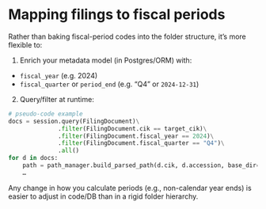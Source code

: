 # Mapping filings to fiscal periods

Rather than baking fiscal-period codes into the folder structure, it’s more flexible to:

1. Enrich your metadata model (in Postgres/ORM) with:
- `fiscal_year` (e.g. 2024)
- `fiscal_quarter` or `period_end` (e.g. “Q4” or `2024-12-31`)

2. Query/filter at runtime:

```python
# pseudo-code example
docs = session.query(FilingDocument)\
              .filter(FilingDocument.cik == target_cik)\
              .filter(FilingDocument.fiscal_year == 2024)\
              .filter(FilingDocument.fiscal_quarter == "Q4")\
              .all()
for d in docs:
    path = path_manager.build_parsed_path(d.cik, d.accession, base_dir="/data/parsed")
    …
```

Any change in how you calculate periods (e.g., non-calendar year ends) is easier to adjust in code/DB than in a rigid folder hierarchy.

